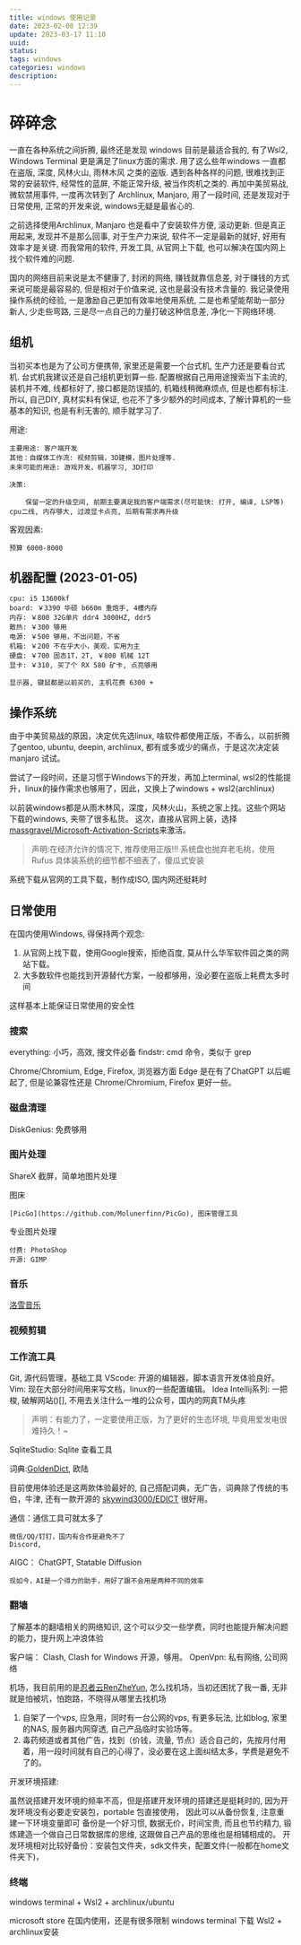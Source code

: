 ```yaml
---
title: windows 使用记录
date: 2023-02-08 12:39
update: 2023-03-17 11:10
uuid: 
status: 
tags: windows
categories: windows
description: 
---
```

# 碎碎念

一直在各种系统之间折腾, 最终还是发现 windows 目前是最适合我的, 有了Wsl2, Windows Terminal 更是满足了linux方面的需求. 
用了这么些年windows 一直都在盗版, 深度, 风林火山, 雨林木风 之类的盗版. 遇到各种各样的问题, 很难找到正常的安装软件, 经常性的蓝屏, 不能正常升级, 被当作肉机之类的.
再加中美贸易战, 微软禁用事件, 一度再次转到了 Archlinux, Manjaro, 用了一段时间, 还是发现对于日常使用, 正常的开发来说, windows无疑是最省心的. 

之前选择使用Archlinux, Manjaro 也是看中了安装软件方便, 滚动更新. 但是真正用起来, 发现并不是那么回事, 
对于生产力来说, 软件不一定是最新的就好, 好用有效率才是关键. 而我常用的软件, 开发工具, 从官网上下载, 也可以解决在国内网上找个软件难的问题. 

国内的网络目前来说是太不健康了, 封闭的网络, 赚钱就靠信息差, 对于赚钱的方式来说可能是最容易的, 但是相对于价值来说, 这也是最没有技术含量的. 
我记录使用操作系统的经验, 一是激励自己更加有效率地使用系统, 二是也希望能帮助一部分新人, 少走些弯路, 三是尽一点自己的力量打破这种信息差, 净化一下网络环境.

## 组机

当初买本也是为了公司方便携带, 家里还是需要一个台式机, 生产力还是要看台式机.
台式机我建议还是自己组机更划算一些.
配置根据自己用用途搜索当下主流的, 装机并不难, 线都标好了, 接口都是防误插的, 机箱线稍微麻烦点, 但是也都有标注. 
所以, 自己DIY, 真材实料有保证, 也花不了多少额外的时间成本, 了解计算机的一些基本的知识, 也是有利无害的, 顺手就学习了. 

用途:

	主要用途: 客户端开发
	其他：自媒体工作流: 视频剪辑，3D建模，图片处理等.
	未来可能的用途: 游戏开发，机器学习, 3D打印

	决策: 

		保留一定的升级空间, 前期主要满足我的客户端需求(尽可能快: 打开, 编译, LSP等) cpu二线, 内存够大, 过渡显卡点亮, 后期有需求再升级

客观因素:

	预算 6000-8000

## 机器配置 (2023-01-05)

	cpu: i5 13600kf
	board: ￥3390 华硕 b660m 重炮手, 4槽内存
	内存: ￥800 32G单片 ddr4 3000HZ, ddr5 
	散热: ￥300 够用
	电源: ￥500 够用，不出问题，不省
	机箱: ￥200 不在乎大小，美观，实用为主
	硬盘: ￥700 固态1T，2T, ￥800 机械 12T
	显卡: ￥310, 买了个 RX 580 矿卡, 点亮够用

	显示器, 键鼠都是以前买的, 主机花费 6300 + 

## 操作系统

由于中美贸易战的原因，决定优先选linux, 啥软件都使用正版，不香么，以前折腾了gentoo, ubuntu, deepin, archlinux, 都有或多或少的痛点，于是这次决定装 manjaro 试试。

尝试了一段时间，还是习惯于Windows下的开发，再加上terminal, wsl2的性能提升，linux的操作需求也够用了，因此，又换上了windows + wsl2(archlinux)

以前装windows都是从雨木林风，深度，风林火山，系统之家上找。这些个网站下载的windows, 夹带了很多私货。
这次，直接从官网上装，选择[massgravel/Microsoft-Activation-Scripts](https://github.com/massgravel/Microsoft-Activation-Scripts)来激活。
> 声明:在经济允许的情况下, 推荐使用正版!!!
系统盘也抛弃老毛桃，使用Rufus
具体装系统的细节都不细表了，傻瓜式安装

系统下载从官网的工具下载，制作成ISO, 国内网还挺耗时

## 日常使用

在国内使用Windows, 得保持两个观念: 

1. 从官网上找下载，使用Google搜索，拒绝百度, 莫从什么华军软件园之类的网站下载。
2. 大多数软件也能找到开源替代方案，一般都够用，没必要在盗版上耗费太多时间

这样基本上能保证日常使用的安全性

### 搜索

everything: 小巧，高效, 搜文件必备
findstr: cmd 命令，类似于 grep

Chrome/Chromium, Edge, Firefox, 浏览器方面 Edge 是在有了ChatGPT 以后崛起了, 但是论兼容性还是 Chrome/Chromium, Firefox 更好一些。

### 磁盘清理

DiskGenius: 免费够用

### 图片处理
ShareX 
	截屏，简单地图片处理

图床

	[PicGo](https://github.com/Molunerfinn/PicGo), 图床管理工具

专业图片处理

	付费: PhotoShop
	开源: GIMP

### 音乐

[洛雪音乐](https://github.com/lyswhut/lx-music-desktop)

### 视频剪辑

### 工作流工具

Git, 源代码管理，基础工具
VScode: 开源的编辑器，脚本语言开发体验良好。
Vim: 现在大部分时间用来写文档，linux的一些配置编辑。
Idea Intellij系列: 一把梭, 破解网站()[], 不用去关注什么一堆的公众号，国内的网真TM头疼
> 声明：有能力了，一定要使用正版，为了更好的生态环境, 毕竟用爱发电很难持久！~

SqliteStudio: Sqlite 查看工具

词典:[GoldenDict](http://goldendict.org/), 欧陆

目前使用体验还是这两款体验最好的, 自己搭配词典，无广告，词典除了传统的韦伯，牛津, 还有一款开源的 [skywind3000/EDICT](https://github.com/skywind3000/ECDICT) 很好用。

通信：通信工具可就太多了

	微信/QQ/钉钉，国内有合作是避免不了
	Discord, 

AIGC： ChatGPT, Statable Diffusion

	现如今，AI是一个得力的助手，用好了跟不会用是两种不同的效率

### 翻墙

了解基本的翻墙相关的网络知识, 这个可以少交一些学费，同时也能提升解决问题的能力，提升网上冲浪体验

客户端： 
	Clash, Clash for Windows 开源，够用。
	OpenVpn: 私有网络, 公司网络

机场，我目前用的是[忍者云RenZheYun](https://renzhe.cloud/auth/register?code=a1gN), 怎么找机场，当初还困扰了我一番, 无非就是怕被坑，怕跑路，不晓得从哪里去找机场
1. 自架了一个vps, 应急用，同时有一台公网的vps, 有更多玩法, 比如blog, 家里的NAS, 服务器内网穿透, 自己产品临时实验场等。
2. 毒药频道或者其他广告，找到（价钱，流量, 节点）适合自己的，先按月付用着，用一段时间就有自己的心得了，没必要在这上面纠结太多，学费是避免不了的。

开发环境搭建:

虽然说搭建开发环境的频率不高，但是搭建开发环境的搭建还是挺耗时的, 
因为开发环境没有必要走安装包，portable 包直接使用， 因此可以从备份恢复, 注意重建一下环境变量即可
备份是一个好习惯, 数据无价，时间宝贵, 而且也节约精力, 锻炼建造一个做自己日常数据库的思维, 这跟做自己产品的思维也是相辅相成的。
开发环境相对比较好备份：安装包文件夹，sdk文件夹，配置文件(一般都在home文件夹下)，

### 终端

windows terminal + Wsl2 + archlinux/ubuntu

microsoft store 在国内使用，还是有很多限制
windows terminal 下载
Wsl2 + archlinux安装
